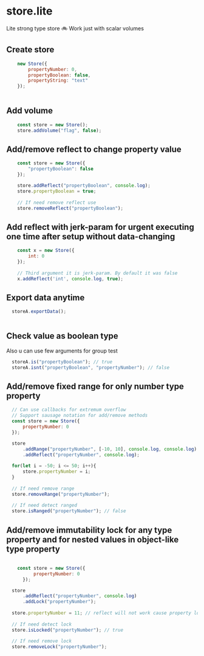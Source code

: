 # store.lite
Lite strong type store 🚲 Work just with scalar volumes

## Create store

```javascript
    new Store({
        propertyNumber: 0,
        propertyBoolean: false,
        propertyString: "text"
    });
    
```
## Add volume

```javascript
    const store = new Store();
    store.addVolume("flag", false);

```

## Add/remove reflect to change property value
```javascript
    const store = new Store({
        "propertyBoolean": false
    });

    store.addReflect("propertyBoolean", console.log);
    store.propertyBoolean = true;
      
    // If need remove reflect use
    store.removeReflect("propertyBoolean");
```

## Add reflect with jerk-param for urgent executing one time after setup without data-changing

```javascript
    const x = new Store({
        int: 0
    });
    
    // Third argument it is jerk-param. By default it was false
    x.addReflect('int', console.log, true); 

```

## Export data anytime

```javascript
  storeA.exportData();
  
```

## Check value as boolean type

Also u can use few arguments for group test

```javascript 
  storeA.is("propertyBoolean"); // true
  storeA.isnt("propertyBoolean", "propertyNumber"); // false
```

## Add/remove fixed range for only number type property

```javascript
  // Can use callbacks for extremum overflow
  // Support sausage notation for add/remove methods
  const store = new Store({
      propertyNumber: 0
  });

  store
      .addRange("propertyNumber", [-10, 10], console.log, console.log)
      .addReflect("propertyNumber", console.log);
  
  for(let i = -50; i <= 50; i++){
      store.propertyNumber = i;
  }
  
  // If need remove range
  store.removeRange("propertyNumber"); 
  
  // If need detect ranged
  store.isRanged("propertyNumber"); // false
```

## Add/remove immutability lock for any type property and for nested values in object-like type property

```javascript

    const store = new Store({
          propertyNumber: 0
      });

  store
      .addReflect("propertyNumber", console.log)
      .addLock("propertyNumber");
  
  store.propertyNumber = 11; // reflect will not work cause property locked
  
  // If need detect lock
  store.isLocked("propertyNumber"); // true
  
  // If need remove lock
  store.removeLock("propertyNumber"); 
  
```
